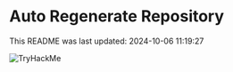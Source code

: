 # Auto Regenerate Repository

This README was last updated: 2024-10-06 11:19:27

 ![TryHackMe](https://tryhackme.com/badge/533634)